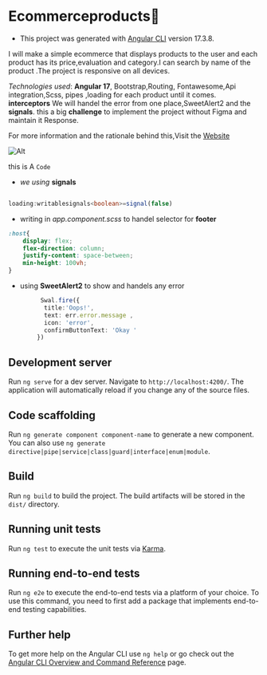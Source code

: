# Ecommerceproducts💙
  
* This project was generated with [Angular CLI](https://github.com/angular/angular-cli) version 17.3.8.

I will make a simple ecommerce that displays products to the user and each product has its price,evaluation and category.I can search by name of the product .The project is responsive on all devices.

*Technologies used*: **Angular 17**, Bootstrap,Routing, Fontawesome,Api integration,Scss, pipes ,loading for each product until it comes.
**interceptors** We will handel the error from one place,SweetAlert2 and the **signals**.
 this a big **challenge** to implement the project without Figma and maintain it Response.  


 For more information and the rationale behind this,Visit the [ Website ](https://simpleecommercepage.netlify.app)

![Alt](https://i0.wp.com/www.thestartupfounder.com/wp-content/uploads/2022/04/website-reputation2.jpg?fit=612%2C378&ssl=1)
  
 this is A `Code`
*  *we using* **signals** 
```Typescript

loading:writablesignals<boolean>=signal(false)

``` 
* writing in *app.component.scss*  to handel selector for **footer**

```Scss
:host{
    display: flex;
    flex-direction: column;
    justify-content: space-between;
    min-height: 100vh;
}

```
* using **SweetAlert2** to show and handels any error 
```typescript 
         Swal.fire({
          title:'Oops!',
          text: err.error.message ,
          icon: 'error',
          confirmButtonText: 'Okay '
        })

```
## Development server

Run `ng serve` for a dev server. Navigate to `http://localhost:4200/`. The application will automatically reload if you change any of the source files.

## Code scaffolding

Run `ng generate component component-name` to generate a new component. You can also use `ng generate directive|pipe|service|class|guard|interface|enum|module`.

## Build

Run `ng build` to build the project. The build artifacts will be stored in the `dist/` directory.

## Running unit tests

Run `ng test` to execute the unit tests via [Karma](https://karma-runner.github.io).

## Running end-to-end tests

Run `ng e2e` to execute the end-to-end tests via a platform of your choice. To use this command, you need to first add a package that implements end-to-end testing capabilities.

## Further help

To get more help on the Angular CLI use `ng help` or go check out the [Angular CLI Overview and Command Reference](https://angular.io/cli) page.
